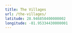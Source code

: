 ```yaml
---
title: The Villages
url: /the-villages/
latitude: 28.946850400000002
longitude: -81.95334430000001
---
```

